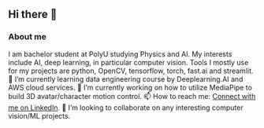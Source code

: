 ## Hi there 👋

### About me 
I am bachelor student at PolyU studying Physics and AI. My interests include AI, deep learning, in particular computer vision. Tools I mostly use for my projects are python, OpenCV, tensorflow, torch, fast.ai and streamlit. 🌱 I’m currently learning data engineering course by Deeplearning.AI and AWS cloud services. 🔭 I’m currently working on how to utilize MediaPipe to build 3D avatar/character motion control. 📫 How to reach me: [Connect with me on LinkedIn](https://www.linkedin.com/in/nurdaulet-nazarbay-630231250/). 👯 I’m looking to collaborate on any interesting computer vision/ML projects. 

<!--
**NurNazaR/NurNazaR** is a ✨ _special_ ✨ repository because its `README.md` (this file) appears on your GitHub profile.

Here are some ideas to get you started:

- 🔭 I’m currently working on ...
- 🌱 I’m currently learning ...
- 👯 I’m looking to collaborate on ...
- 🤔 I’m looking for help with ...
- 💬 Ask me about ...
- 📫 How to reach me: ...
- 😄 Pronouns: ...
- ⚡ Fun fact: ...
-->
